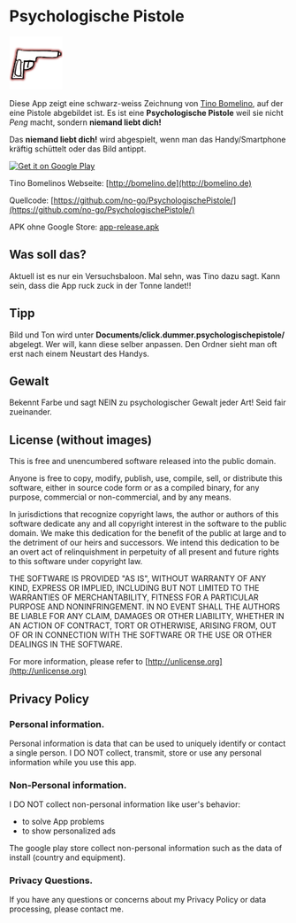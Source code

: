 # Psychologische Pistole

![logo](app/src/main/res/drawable/ic_launcher.png)

Diese App zeigt eine schwarz-weiss Zeichnung von [Tino Bomelino](http://bomelino.de), auf der
eine Pistole abgebildet ist. Es ist eine **Psychologische Pistole** weil sie
nicht *Peng* macht, sondern **niemand liebt dich!**

Das **niemand liebt dich!** wird abgespielt, wenn man das Handy/Smartphone
kräftig schüttelt oder das Bild antippt.

<a href="https://play.google.com/store/apps/details?id=click.dummer.psychologischepistole" target="_blank">
<img src="https://play.google.com/intl/en_us/badges/images/generic/en-play-badge.png" alt="Get it on Google Play" height="90"/></a>

Tino Bomelinos Webseite: [http://bomelino.de](http://bomelino.de)

Quellcode: [https://github.com/no-go/PsychologischePistole/](https://github.com/no-go/PsychologischePistole/)

APK ohne Google Store: [app-release.apk](https://raw.githubusercontent.com/no-go/PsychologischePistole/master/app/app-release.apk)

## Was soll das?

Aktuell ist es nur ein Versuchsbaloon. Mal sehn, was Tino dazu sagt. Kann sein,
dass die App ruck zuck in der Tonne landet!!

## Tipp

Bild und Ton wird unter **Documents/click.dummer.psychologischepistole/** abgelegt. Wer will,
kann diese selber anpassen. Den Ordner sieht man oft erst nach einem Neustart des Handys.

## Gewalt

Bekennt Farbe und sagt NEIN zu psychologischer Gewalt jeder Art! Seid fair zueinander.

## License (without images)

This is free and unencumbered software released into the public domain.

Anyone is free to copy, modify, publish, use, compile, sell, or distribute this software, either in source code form or as a compiled binary, for any purpose, commercial or non-commercial, and by any means.

In jurisdictions that recognize copyright laws, the author or authors of this software dedicate any and all copyright interest in the software to the public domain. We make this dedication for the benefit of the public at large and to the detriment of our heirs and successors. We intend this dedication to be an overt act of relinquishment in perpetuity of all present and future rights to this software under copyright law.

THE SOFTWARE IS PROVIDED "AS IS", WITHOUT WARRANTY OF ANY KIND, EXPRESS OR IMPLIED, INCLUDING BUT NOT LIMITED TO THE WARRANTIES OF MERCHANTABILITY, FITNESS FOR A PARTICULAR PURPOSE AND NONINFRINGEMENT. IN NO EVENT SHALL THE AUTHORS BE LIABLE FOR ANY CLAIM, DAMAGES OR OTHER LIABILITY, WHETHER IN AN ACTION OF CONTRACT, TORT OR OTHERWISE, ARISING FROM, OUT OF OR IN CONNECTION WITH THE SOFTWARE OR THE USE OR OTHER DEALINGS IN THE SOFTWARE.

For more information, please refer to [http://unlicense.org](http://unlicense.org)

## Privacy Policy

### Personal information.

Personal information is data that can be used to uniquely identify or contact a single person. I DO NOT collect, transmit, store or use any personal information while you use this app.

### Non-Personal information.

I DO NOT collect non-personal information like user's behavior:

 -  to solve App problems
 -  to show personalized ads

The google play store collect non-personal information such as the data of install (country and equipment).

### Privacy Questions.

If you have any questions or concerns about my Privacy Policy or data processing, please contact me.

